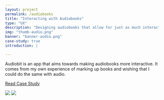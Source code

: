 ```yaml
---
layout: project
permalink: /audiobooks
title: "Interacting with Audiobooks"
type: "UX"
description: "Designing audiobooks that allow for just as much interactivity as books."
img: "thumb-audio.png"
banner: "banner-audio.png"
case-study: true
introduction: |

---
```

Audiobit is an app that aims towards making audiobooks more interactive. It comes from my own experience of marking up books and wishing that I could do the same with audio.



<a class="button" href="https://medium.com/@kevinyma/towards-a-more-interactive-audiobook-experience-aece33814122">Read Case Study</a>

![]({{site.baseurl}}/assets/img/audio/banner-audio.jpg)
![]({{site.baseurl}}/assets/img/audio/bookmarks.png)
